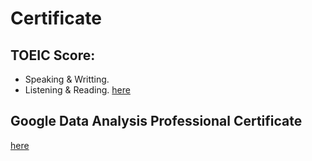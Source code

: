 # Certificate

## TOEIC Score:
- Speaking & Writting.
- Listening & Reading.
[here](https://github.com/hiuuuuuuuu/Certificate/blob/main/TOEIC_Score.pdf)

## Google Data Analysis Professional Certificate

[here](https://github.com/hiuuuuuuuu/Certificate/blob/main/Google%20Data%20Analytics%20Certificate.pdf)
